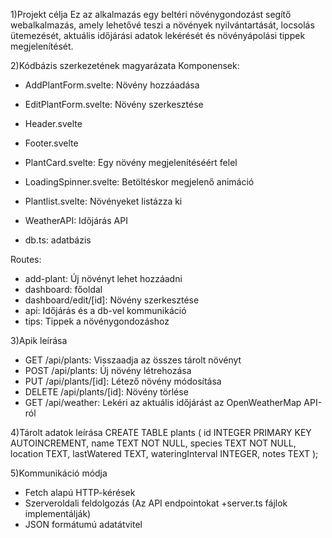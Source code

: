 1)Projekt célja
Ez az alkalmazás egy beltéri növénygondozást segítő webalkalmazás, amely lehetővé teszi a növények nyilvántartását, locsolás ütemezését, aktuális időjárási adatok lekérését és növényápolási tippek megjelenítését.

2)Kódbázis szerkezetének magyarázata
Komponensek:
- AddPlantForm.svelte: Növény hozzáadása
- EditPlantForm.svelte: Növény szerkesztése
- Header.svelte
- Footer.svelte
- PlantCard.svelte: Egy növény megjelenítéséért felel
- LoadingSpinner.svelte: Betöltéskor megjelenő animáció
- Plantlist.svelte: Növényeket listázza ki
- WeatherAPI: Időjárás API

- db.ts: adatbázis

Routes:
- add-plant: Új növényt lehet hozzáadni
- dashboard: főoldal
- dashboard/edit/[id]: Növény szerkesztése
- api: Időjárás és a db-vel kommunikáció
- tips: Tippek a növénygondozáshoz


3)Apik leírása
- GET /api/plants: Visszaadja az összes tárolt növényt
- POST /api/plants: Új növény létrehozása
- PUT /api/plants/[id]: Létező növény módosítása
- DELETE /api/plants/[id]: Növény törlése
- GET /api/weather: Lekéri az aktuális időjárást az OpenWeatherMap API-ról

4)Tárolt adatok leírása
CREATE TABLE plants (
			id INTEGER PRIMARY KEY AUTOINCREMENT,
			name TEXT NOT NULL,
			species TEXT NOT NULL,
			location TEXT,
			lastWatered TEXT,
			wateringInterval INTEGER,
			notes TEXT
		);
		
5)Kommunikáció módja
- Fetch alapú HTTP-kérések
- Szerveroldali feldolgozás (Az API endpointokat +server.ts fájlok implementálják)
- JSON formátumú adatátvitel
